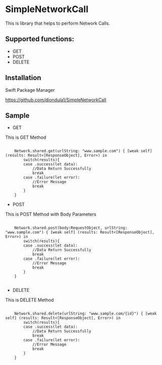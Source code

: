 # SimpleNetworkCall

This is library that helps to perform Network Calls.

## Supported functions:
- GET
- POST
- DELETE

## Installation
Swift Package Manager

https://github.com/diondula1/SimpleNetworkCall

## Sample
- GET

This is GET Method 

```TXT

    Network.shared.get(urlString: "www.sample.com") { [weak self] (results: Result<[ResponseObject], Error>) in
        switch(results){
        case .success(let data):
            //Data Return Successfully
            break
        case .failure(let error):
            //Error Message
            break
        }
    }

```

- POST

This is POST Method with Body Parameters 

```TXT

    Network.shared.post(body:RequestObject, urlString: "www.sample.com") { [weak self] (results: Result<[ResponseObject], Error>) in
        switch(results){
        case .success(let data):
            //Data Return Successfully
            break
        case .failure(let error):
            //Error Message
            break
        }
    }
    
```


- DELETE

This is DELETE Method 

```TXT

    Network.shared.delete(urlString: "www.sample.com/{id}") { [weak self] (results: Result<[ResponseObject], Error>) in
        switch(results){
        case .success(let data):
            //Data Return Successfully
            break
        case .failure(let error):
            //Error Message
            break
        }
    }
    
```
